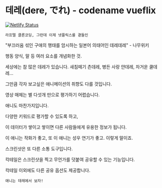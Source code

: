 # 데레(dere, でれ) - codename vueflix

[![Netlify Status](https://api.netlify.com/api/v1/badges/1555cce5-c385-4481-a01a-0d9ec5340b08/deploy-status)](https://app.netlify.com/sites/boisterous-khapse-9ffb12/deploys)

```
라프텔 클론코딩, 그런데 이제 넷플릭스를 곁들인
```

"부끄러움 섞인 구애의 행태를 암시하는 일본어 의태어인 데레데레" - 나무위키

행동 양식, 말 등 여러 요소를 개념화한 것.

세상에는 참 많은 데레가 있습니다. 새침떼기 츤데레, 병든 사랑 얀데레, 차거운 쿨데레...

그만큼 각자 보고싶은 애니메이션의 취향도 다를 것입니다.

영상 매체는 별 다섯개 만으로 평가하기 어렵습니다.

애니도 마찬가지입니다.

다양한 키워드로 평가할 수 있도록 하고,

이 데이터가 쌓이고 쌓이면 다른 사람들에게 유용한 정보가 됩니다.

이 애니는 작화가 좋고, 또 이 애니는 성우 연기가 좋고. 이렇게 말이죠.

스크린샷은 또 다른 소통 도구입니다.

칵테일은 스크린샷을 찍고 무언가를 덧붙여 공유할 수 있는 기능입니다.

칵테일 이외에도 다른 공유 옵션도 제공합니다.

```
애니는 데레에서 보자!
```
